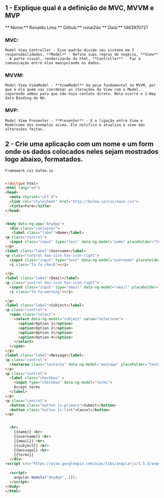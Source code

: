 ## 1 - Explique qual é a definição de MVC, MVVM e MVP

** Nome:** Ronaldo Lima
** Github:** ronal2do
** Data:** 1463970721

### MVC: 
    Model View Controller - Esse padrão divide seu sistema em 3 responsábilidades, **Model** - Define suas regras de negócio, **View** - A parte visual, renderizacão do html, **Controller** - Faz a comunicação entre elas manipulando os dados.

### MVVM: 
    Model View ViewModel - **ViewModel** éa peça fundamental no MVVM, por que é ela quem vai coordenar as iterações da View com o Model, separando ambos para que não haja contato direto. Nele ocorre o 2-Way data Binding do NG.

### MVP: 
    Model View Presenter - **Presenter** - É a ligação entre View e Modelcomo dos exemplos acima. Ele notifica e atualiza a view das alteracões feitas.

## 2 - Crie uma aplicação com um nome e um form onde os dados colocados neles sejam mostrados logo abaixo, formatados.

`Framework css bulma.io`

```html 

<!doctype html>
<html lang="en">
<head>
  <meta charset="utf-8">
  <link rel="stylesheet" href="http://bulma.io/css/main.css">
  <title>Form</title>
</head>


<body data-ng-app="AnyApp">
  <div class="container">
   <label class="label">Name</label>
<p class="control">
  <input class="input" type="text" data-ng-model="name" placeholder="Text input">
</p>
<label class="label">Username</label>
<p class="control has-icon has-icon-right">
  <input class="input" type="text" data-ng-model="username" placeholder="Text input">
  <i class="fa fa-check"></i>
 
</p>
<label class="label">Email</label>
<p class="control has-icon has-icon-right">
  <input class="input" type="email" data-ng-model="email" placeholder="Email input">
  <i class="fa fa-warning"></i>
 
</p>
<label class="label">Subject</label>
<p class="control">
  <span class="select">
    <select data-ng-model="subject" value="selecione">
      <option>Option 1</option>
      <option>Option 2</option>
      <option>Option 3</option>
      <option>Option 4</option>
    </select>
  </span>
</p>
<label class="label">Message</label>
<p class="control">
  <textarea class="textarea" data-ng-model="message" placeholder="Textarea"></textarea>
</p>
<p class="control">
  <label class="checkbox" >
    <input type="checkbox" data-ng-model="terms">
    Accept terms
  </label>
</p>
<p class="control">
  <button class="button is-primary">Submit</button>
  <button class="button is-link">Cancel</button>
</p>


  <hr>
    {{name}} <br>
    {{username}} <br> 
    {{email}} <br>
    {{subject}} <br>
    {{message}} <br>
    {{terms}}
  </div>
<script src="https://ajax.googleapis.com/ajax/libs/angularjs/1.5.5/angular.min.js"></script>
  
  <script>
    angular.module("AnyApp", []);
  </script>
</body>
</html>
```